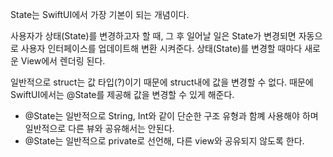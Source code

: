 State는 SwiftUI에서 가장 기본이 되는 개념이다. 

사용자가 상태(State)를 변경하고자 할 때,  그 후 일어날 일은 State가 변경되면 자동으로 사용자 인터페이스를 업데이트해 변환 시켜준다. 
상태(State)를 변경할 때마다 새로운 View에서 렌더링 된다.

일반적으로 struct는 값 타입(?)이기 때문에 struct내에 값을 변경할 수 없다. 
때문에 SwiftUI에서는 @State를 제공해 값을 변경할 수 있게 해준다. 

- @State는 일반적으로 String, Int와 같이 단순한 구조 유형과 함꼐 사용해야 하며 일반적으로 다른 뷰와 공유해서는 안된다. 
- @State는 일반적으로 private로 선언해, 다른 view와 공유되지 않도록 한다. 
